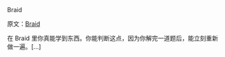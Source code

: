 Braid

原文：[Braid](https://wiki.issarice.com/wiki/Braid)

在 Braid 里你真能学到东西。你能判断这点，因为你解完一道题后，能立刻重新做一遍。[...]